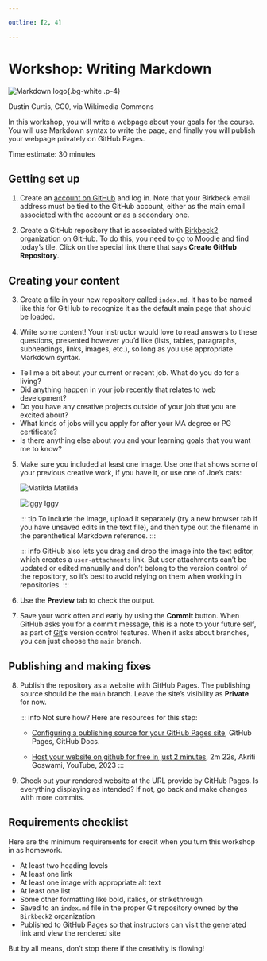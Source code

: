 ```yaml
---

outline: [2, 4]

---
```


# Workshop: Writing Markdown

![Markdown logo](../../lectures/images/markdown-mark.svg){.bg-white .p-4}

Dustin Curtis, CC0, via Wikimedia Commons

In this workshop, you will write a webpage about your goals for the course. You will use Markdown syntax to write the page, and finally you will publish your webpage privately on GitHub Pages.

Time estimate: 30 minutes

## Getting set up

1. Create an [account on GitHub](https://github.com/signup) and log in. Note that your Birkbeck email address must be tied to the GitHub account, either as the main email associated with the account or as a secondary one.

2. Create a GitHub repository that is associated with [Birkbeck2 organization on GitHub](https://github.com/Birkbeck2). To do this, you need to go to Moodle and find today’s tile. Click on the special link there that says **Create GitHub Repository**.

## Creating your content

3. Create a file in your new repository called `index.md`. It has to be named like this for GitHub to recognize it as the default main page that should be loaded.

4. Write some content! Your instructor would love to read answers to these questions, presented however you’d like (lists, tables, paragraphs, subheadings, links, images, etc.), so long as you use appropriate Markdown syntax.

  * Tell me a bit about your current or recent job. What do you do for a living?
  * Did anything happen in your job recently that relates to web development?
  * Do you have any creative projects outside of your job that you are excited about?
  * What kinds of jobs will you apply for after your MA degree or PG certificate?
  * Is there anything else about you and your learning goals that you want me to know?

5. Make sure you included at least one image. Use one that shows some of your previous creative work, if you have it, or use one of Joe’s cats:

   ![Matilda](../../lectures/images/matilda.avif)
   Matilda

   ![Iggy](../../lectures/images/iggy.avif)
   Iggy

   ::: tip
   To include the image, upload it separately (try a new browser tab if you have unsaved edits in the text file), and then type out the filename in the parenthetical Markdown reference.
   :::

   ::: info
   GitHub also lets you drag and drop the image into the text editor, which creates a `user-attachments` link. But user attachments can’t be updated or edited manually and don’t belong to the version control of the repository, so it’s best to avoid relying on them when working in repositories.
   :::

6. Use the **Preview** tab to check the output.

7. Save your work often and early by using the **Commit** button. When GitHub asks you for a commit message, this is a note to your future self, as part of [Git](https://en.wikipedia.org/wiki/Git)’s version control features. When it asks about branches, you can just choose the `main` branch.

## Publishing and making fixes

8. Publish the repository as a website with GitHub Pages. The publishing source should be the `main` branch. Leave the site’s visibility as **Private** for now.

   ::: info
   Not sure how? Here are resources for this step:

   - [Configuring a publishing source for your GitHub Pages site](https://docs.github.com/en/pages/getting-started-with-github-pages/configuring-a-publishing-source-for-your-github-pages-site#publishing-from-a-branch), GitHub Pages, GitHub Docs.

   - [Host your website on github for free in just 2 minutes](https://youtu.be/BT4WzyT2g8k), 2m 22s, Akriti Goswami, YouTube, 2023
   :::

9. Check out your rendered website at the URL provide by GitHub Pages. Is everything displaying as intended? If not, go back and make changes with more commits.

## Requirements checklist

Here are the minimum requirements for credit when you turn this workshop in as homework.

- At least two heading levels
- At least one link
- At least one image with appropriate alt text
- At least one list
- Some other formatting like bold, italics, or strikethrough
- Saved to an `index.md` file in the proper Git repository owned by the `Birkbeck2` organization
- Published to GitHub Pages so that instructors can visit the generated link and view the rendered site

But by all means, don’t stop there if the creativity is flowing!
